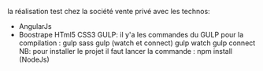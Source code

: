 la réalisation test chez la société vente privé avec les technos:
- AngularJs
- Boostrape
HTml5
CSS3
GULP: il y'a les commandes du GULP pour la compilation :
gulp sass
gulp (watch et connect)
gulp watch
gulp connect
NB:
pour installer le projet il faut lancer la commande : npm install (NodeJs)
